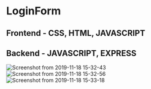 # LoginForm 
## Frontend - CSS, HTML, JAVASCRIPT
## Backend - JAVASCRIPT, EXPRESS

![Screenshot from 2019-11-18 15-32-43](https://user-images.githubusercontent.com/25588116/69043964-1373b900-0a1a-11ea-89c7-b734a3fb1264.png)
![Screenshot from 2019-11-18 15-32-56](https://user-images.githubusercontent.com/25588116/69043977-17074000-0a1a-11ea-9b6e-ccb7fa6657a6.png)
![Screenshot from 2019-11-18 15-33-18](https://user-images.githubusercontent.com/25588116/69043981-1a9ac700-0a1a-11ea-94dd-6148a3fc47b8.png)
